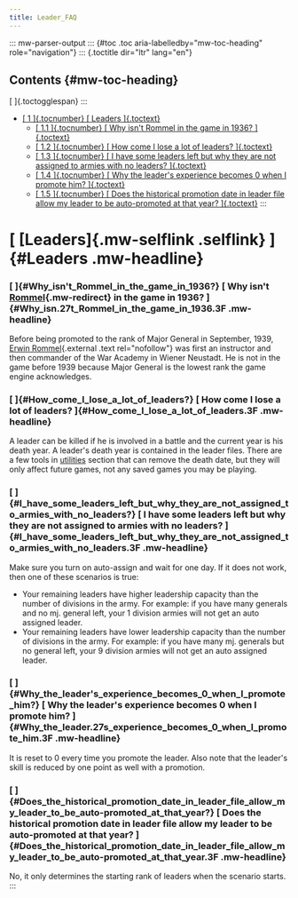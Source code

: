 ```yaml
---
title: Leader_FAQ
---
```

::: mw-parser-output
::: {#toc .toc aria-labelledby="mw-toc-heading" role="navigation"}
::: {.toctitle dir="ltr" lang="en"}
## Contents {#mw-toc-heading}

[ ]{.toctogglespan}
:::

-   [[ 1 ]{.tocnumber} [ Leaders ]{.toctext}](#Leaders)
    -   [[ 1.1 ]{.tocnumber} [ Why isn\'t Rommel in the game in 1936?
        ]{.toctext}](#Why_isn.27t_Rommel_in_the_game_in_1936.3F)
    -   [[ 1.2 ]{.tocnumber} [ How come I lose a lot of leaders?
        ]{.toctext}](#How_come_I_lose_a_lot_of_leaders.3F)
    -   [[ 1.3 ]{.tocnumber} [ I have some leaders left but why they are
        not assigned to armies with no leaders?
        ]{.toctext}](#I_have_some_leaders_left_but_why_they_are_not_assigned_to_armies_with_no_leaders.3F)
    -   [[ 1.4 ]{.tocnumber} [ Why the leader\'s experience becomes 0
        when I promote him?
        ]{.toctext}](#Why_the_leader.27s_experience_becomes_0_when_I_promote_him.3F)
    -   [[ 1.5 ]{.tocnumber} [ Does the historical promotion date in
        leader file allow my leader to be auto-promoted at that year?
        ]{.toctext}](#Does_the_historical_promotion_date_in_leader_file_allow_my_leader_to_be_auto-promoted_at_that_year.3F)
:::

# [ [Leaders]{.mw-selflink .selflink} ]{#Leaders .mw-headline}

### [ ]{#Why_isn't_Rommel_in_the_game_in_1936?} [ Why isn\'t [Rommel](/wiki/Rommel "Rommel"){.mw-redirect} in the game in 1936? ]{#Why_isn.27t_Rommel_in_the_game_in_1936.3F .mw-headline}

Before being promoted to the rank of Major General in September, 1939,
[Erwin Rommel](http://en.wikipedia.org/wiki/Erwin_Rommel){.external
.text rel="nofollow"} was first an instructor and then commander of the
War Academy in Wiener Neustadt. He is not in the game before 1939
because Major General is the lowest rank the game engine acknowledges.

### [ ]{#How_come_I_lose_a_lot_of_leaders?} [ How come I lose a lot of leaders? ]{#How_come_I_lose_a_lot_of_leaders.3F .mw-headline}

A leader can be killed if he is involved in a battle and the current
year is his death year. A leader\'s death year is contained in the
leader files. There are a few tools in
[utilities](/wiki/Utilities "Utilities") section that can remove the
death date, but they will only affect future games, not any saved games
you may be playing.

### [ ]{#I_have_some_leaders_left_but_why_they_are_not_assigned_to_armies_with_no_leaders?} [ I have some leaders left but why they are not assigned to armies with no leaders? ]{#I_have_some_leaders_left_but_why_they_are_not_assigned_to_armies_with_no_leaders.3F .mw-headline}

Make sure you turn on auto-assign and wait for one day. If it does not
work, then one of these scenarios is true:

-   Your remaining leaders have higher leadership capacity than the
    number of divisions in the army. For example: if you have many
    generals and no mj. general left, your 1 division armies will not
    get an auto assigned leader.
-   Your remaining leaders have lower leadership capacity than the
    number of divisions in the army. For example: if you have many mj.
    generals but no general left, your 9 division armies will not get an
    auto assigned leader.

### [ ]{#Why_the_leader's_experience_becomes_0_when_I_promote_him?} [ Why the leader\'s experience becomes 0 when I promote him? ]{#Why_the_leader.27s_experience_becomes_0_when_I_promote_him.3F .mw-headline}

It is reset to 0 every time you promote the leader. Also note that the
leader\'s skill is reduced by one point as well with a promotion.

### [ ]{#Does_the_historical_promotion_date_in_leader_file_allow_my_leader_to_be_auto-promoted_at_that_year?} [ Does the historical promotion date in leader file allow my leader to be auto-promoted at that year? ]{#Does_the_historical_promotion_date_in_leader_file_allow_my_leader_to_be_auto-promoted_at_that_year.3F .mw-headline}

No, it only determines the starting rank of leaders when the scenario
starts.
:::
